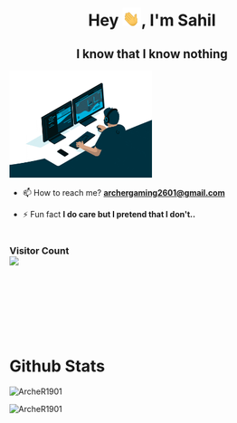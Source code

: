 <h1 align="center">Hey <img src="hand.gif" height=32px>, I'm Sahil</h1>
<h2 align="center">I know that I know nothing</h2>
<img width="50%" align="centre" alt="Github" src="giphy.gif" style="max-width: 100%;">

- 📫 How to reach me? **archergaming2601@gmail.com**

- ⚡ Fun fact **I do care but I pretend that I don't..**
<br /><br />
<h3> 
  Visitor Count <br>
  <img src="https://profile-counter.glitch.me/ArcheR1901/count.svg" />
</h3>

<br /><br /><br /><br /><br /><br />

<h1>Github Stats</h1>

<p align="left"><img src="https://github-readme-stats.vercel.app/api?username=ArcheR1901&show_icons=true&locale=en&theme=tokyonight" alt="ArcheR1901" />
<p><img align="centre" src="https://github-readme-streak-stats.herokuapp.com/?user=ArcheR1901&theme=tokyonight" alt="ArcheR1901" /></p>

